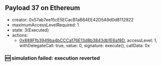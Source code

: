 ## Payload 37 on Ethereum

- creator: 0x57ab7ee15cE5ECacB1aB84EE42D5A9d0d8112922
- maximumAccessLevelRequired: 1
- state: 3(Executed)
- actions:
  - [0x888Ffb3949ba4bCCCa176E13d8b3843db1E6a18D](https://etherscan.io/tx/0x888Ffb3949ba4bCCCa176E13d8b3843db1E6a18D), accessLevel: 1, withDelegateCall: true, value: 0, signature: execute(), callData: 0x

### :sos: simulation failed: execution reverted
